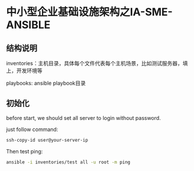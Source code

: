 # 中小型企业基础设施架构之IA-SME-ANSIBLE

## 结构说明

inventories：主机目录，具体每个文件代表每个主机场景，比如测试服务器，填上，开发环境等

playbooks: ansible playbook目录

## 初始化

before start, we should set all server to login without password.

just follow command:

```bash
ssh-copy-id user@your-server-ip

```
Then test ping:

```bash
ansible -i inventories/test all -u root -m ping
```

